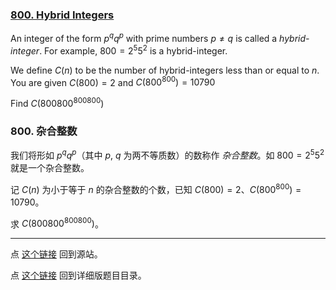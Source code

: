 ### [800. Hybrid Integers](https://projecteuler.net/problem=800)

An integer of the form $p^q q^p$ with prime numbers $p \neq q$ is called a *hybrid-integer*.
For example, $800 = 2^5 5^2$ is a hybrid-integer.

We define $C(n)$ to be the number of hybrid-integers less than or equal to $n$.
You are given $C(800) = 2$ and $C(800^{800}) = 10790$

Find $C(800800^{800800})$

### 800. 杂合整数

我们将形如 $p^q q^p$（其中 $p$, $q$ 为两不等质数）的数称作 *杂合整数*。如 $800 = 2^5 5^2$ 就是一个杂合整数。

记 $C(n)$ 为小于等于 $n$ 的杂合整数的个数，已知 $C(800) = 2$、$C(800^{800}) = 10790$。

求 $C(800800^{800800})$。

---

点 [这个链接](https://fsy-juruo.github.io/pe-chinese-translation/) 回到源站。

点 [这个链接](https://fsy-juruo.github.io/pe-chinese-translation/detailed_content_archives.html) 回到详细版题目目录。

